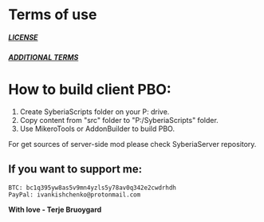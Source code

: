 # Terms of use
##### [LICENSE](LICENSE)
##### [ADDITIONAL TERMS](NOTICE)

# How to build client PBO:
1. Create SyberiaScripts folder on your P: drive.
2. Copy content from "src" folder to "P:/SyberiaScripts" folder.
3. Use MikeroTools or AddonBuilder to build PBO.

For get sources of server-side mod please check SyberiaServer repository.

## If you want to support me:
```
BTC: bc1q395yw8as5v9mn4yzls5y78av0q342e2cwdrhdh 
PayPal: ivankishchenko@protonmail.com
```

**With love - Terje Bruoygard**

